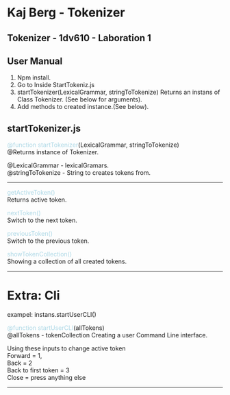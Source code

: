 # Kaj Berg - Tokenizer

## Tokenizer - 1dv610 - Laboration 1

## User Manual
1. Npm install.
2. Go to Inside StartTokeniz.js 
3. startTokenizer(LexicalGrammar, stringToTokenize) Returns an instans of Class Tokenizer. (See below for arguments).
4. Add methods to created instance.(See below).

## startTokenizer.js

  <span style="color:lightblue">@function startTokenizer</span>(LexicalGrammar, stringToTokenize)  
     @Returns instance of Tokenizer.

  @LexicalGrammar - lexicalGramars.  
  @stringToTokenize - String to creates tokens from.  

---------------

<span style="color:lightblue">getActiveToken()</span>  
Returns active token.

<span style="color:lightblue">nextToken()</span>  
Switch to the next token.

<span style="color:lightblue">previousToken()</span>  
Switch to the previous token.

<span style="color:lightblue">showTokenCollection()</span>  
Showing a collection of all created tokens.

-----
# Extra: Cli 
exampel: instans.startUserCLI()

<span style="color:lightblue">@function startUserCLI</span>(allTokens)  
@allTokens - tokenCollection
Creating a user Command Line interface.  

Using these inputs to change active token  
Forward = 1,  
Back = 2  
Back to first token = 3  
Close = press anything else  

---